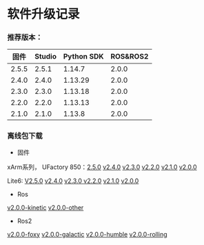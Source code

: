 # 软件升级记录

### 推荐版本：

| 固件  | Studio | Python SDK | ROS&ROS2 |
| ----- |--------| ---------- | -------- |
| 2.5.5 | 2.5.1  | 1.14.7     | 2.0.0    |
| 2.4.0 | 2.4.0  | 1.13.29    | 2.0.0    |
| 2.3.0 | 2.3.0  | 1.13.18    | 2.0.0    |
| 2.2.0 | 2.2.0  | 1.13.13    | 2.0.0    |
| 2.1.0 | 2.1.0  | 1.13.8     | 2.0.0    |


### 离线包下载

* 固件

&#x20;         xArm系列， UFactory 850：[2.5.0](https://share.weiyun.com/cL2iMSAm) [v2.4.0](https://pan.baidu.com/s/1qavlHFxlz-7KM0zXe1-dCw?pwd=ufuf)   [v2.3.0](https://pan.baidu.com/s/17FaNZwgOjqQegq4K5m6PoQ?pwd=ufuf#list/path=%2F)    [ v2.2.0](https://pan.baidu.com/s/1IDni7Oa0CaTX-8GbREgh-A?pwd=ufuf)     [v2.1.0](https://pan.baidu.com/s/1Zev3FKiHnaXLhcEC0mbV8A?pwd=ufuf)     [v2.0.0](https://pan.baidu.com/s/1R7OQVafl52jl4WLKOfqoWg?pwd=ufuf)

&#x20;         Lite6: [V2.5.0](https://share.weiyun.com/lqKTZZNF) [v2.4.0](https://pan.baidu.com/s/1ZHhfrS1QWTAcogbQ3hixpg?pwd=ufuf)   [v2.3.0](https://pan.baidu.com/s/1\_vklTAZe0jTpPEF1vtTs8Q?pwd=ufuf)[ ](https://pan.baidu.com/s/1RzyJXHH0hnMfZyj0R5yzbA?pwd=ufuf)    [v2.2.0](https://pan.baidu.com/s/1RmXKABtXVBWg24Crg1SGnw?pwd=ufuf)     [v2.1.0](https://pan.baidu.com/s/1ADBvFfJkbEDT45EsfIAvog?pwd=ufuf)     [v2.0.0](https://pan.baidu.com/s/1z-qOl0CMqe7Gx0ELi24wdQ?pwd=ufuf)

* Ros

&#x20;          [v2.0.0-kinetic](https://github.com/xArm-Developer/xarm\_ros/releases/tag/v2.0.0-kinetic)     [v2.0.0-other](https://github.com/xArm-Developer/xarm\_ros/releases/tag/v2.0.0)

* Ros2

&#x20;          [v2.0.0-foxy](https://github.com/xArm-Developer/xarm\_ros2/releases/tag/v2.0.0-foxy)    [ v2.0.0-galactic](https://github.com/xArm-Developer/xarm\_ros2/releases/tag/v2.0.0-galactic)     [v2.0.0-humble](https://github.com/xArm-Developer/xarm\_ros2/releases/tag/v2.0.0-humble)     [v2.0.0-rolling](https://github.com/xArm-Developer/xarm\_ros2/releases/tag/v2.0.0-rolling)


